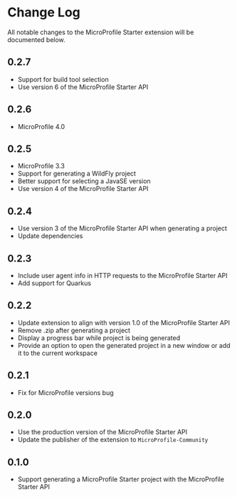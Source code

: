 # Change Log
All notable changes to the MicroProfile Starter extension will be documented below.

## 0.2.7
- Support for build tool selection
- Use version 6 of the MicroProfile Starter API

## 0.2.6
- MicroProfile 4.0

## 0.2.5
- MicroProfile 3.3
- Support for generating a WildFly project
- Better support for selecting a JavaSE version
- Use version 4 of the MicroProfile Starter API 

## 0.2.4
- Use version 3 of the MicroProfile Starter API when generating a project
- Update dependencies

## 0.2.3
- Include user agent info in HTTP requests to the MicroProfile Starter API
- Add support for Quarkus

## 0.2.2
- Update extension to align with version 1.0 of the MicroProfile Starter API
- Remove .zip after generating a project
- Display a progress bar while project is being generated
- Provide an option to open the generated project in a new window or add it to the current workspace

## 0.2.1
- Fix for MicroProfile versions bug

## 0.2.0
- Use the production version of the MicroProfile Starter API
- Update the publisher of the extension to `MicroProfile-Community`

## 0.1.0
- Support generating a MicroProfile Starter project with the MicroProfile Starter API
